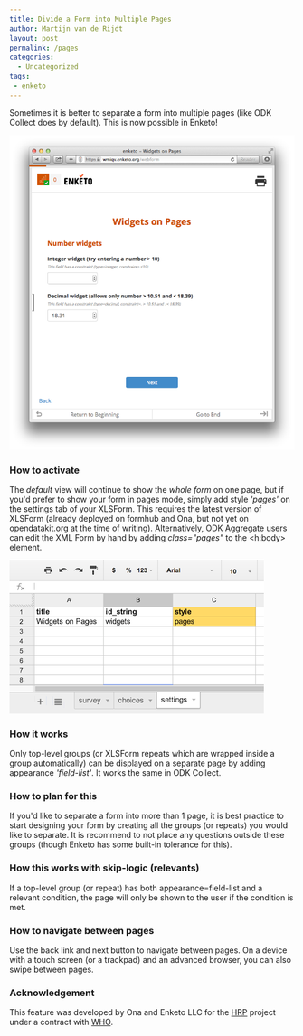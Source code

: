 ```yaml
---
title: Divide a Form into Multiple Pages
author: Martijn van de Rijdt
layout: post
permalink: /pages
categories:
  - Uncategorized
tags:
 - enketo
---
```


Sometimes it is better to separate a form into multiple pages (like ODK Collect does by default). This is now possible in Enketo!

[![Screenshot Enketo form in pages mode](../files/2014/03/pages-mode.png "Pages mode screenshot of Enketo form")](https://wmiqv.enketo.org/webform)

### How to activate

The _default_ view will continue to show the _whole form_ on one page, but if you'd prefer to show your form in pages mode, simply add style _'pages'_ on the settings tab of your XLSForm. This requires the latest version of XLSForm (already deployed on formhub and Ona, but not yet on opendatakit.org at the time of writing). Alternatively, ODK Aggregate users can edit the XML Form by hand by adding _class="pages"_ to the <h:body\> element.

![XLSForm Style Setting](../files/2014/03/XLSForm-style-pages.png "Style setting in XLSForm")

### How it works

Only top-level groups (or XLSForm repeats which are wrapped inside a group automatically) can be displayed on a separate page by adding appearance _'field-list'_. It works the same in ODK Collect.

### How to plan for this

If you'd like to separate a form into more than 1 page, it is best practice to start designing your form by creating all the groups (or repeats) you would like to separate. It is recommend to not place any questions outside these groups (though Enketo has some built-in tolerance for this).

### How this works with skip-logic (relevants)

If a top-level group (or repeat) has both appearance=field-list and a relevant condition, the page will only be shown to the user if the condition is met. 

### How to navigate between pages

Use the back link and next button to navigate between pages. On a device with a touch screen (or a trackpad) and an advanced browser, you can also swipe between pages. 

### Acknowledgement

This feature was developed by Ona and Enketo LLC for the [HRP](http://www.who.int/reproductivehealth/topics/mhealth/en/) project under a contract with [WHO](http://who.int). 

